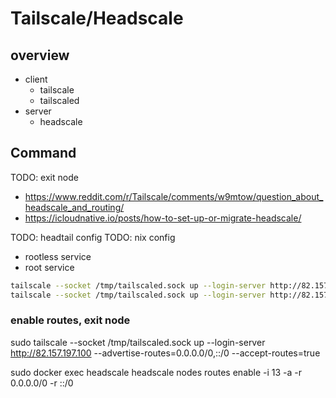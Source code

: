# Tailscale/Headscale

## overview

* client
  * tailscale
  * tailscaled
* server
  * headscale

## Command

TODO: exit node
* https://www.reddit.com/r/Tailscale/comments/w9mtow/question_about_headscale_and_routing/
* https://icloudnative.io/posts/how-to-set-up-or-migrate-headscale/

TODO: headtail config
TODO: nix config

* rootless service
* root service

```bash
tailscale --socket /tmp/tailscaled.sock up --login-server http://82.157.197.100
tailscale --socket /tmp/tailscaled.sock up --login-server http://82.157.197.100 --force-reauth
```

### enable routes, exit node

sudo tailscale --socket /tmp/tailscaled.sock up --login-server http://82.157.197.100 --advertise-routes=0.0.0.0/0,::/0 --accept-routes=true

sudo docker exec headscale headscale nodes routes enable -i 13 -a -r 0.0.0.0/0 -r ::/0


